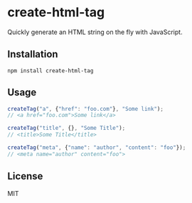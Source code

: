 # create-html-tag
Quickly generate an HTML string on the fly with JavaScript.

## Installation
```
npm install create-html-tag
```

## Usage
```js
createTag("a", {"href": "foo.com"}, "Some link");
// <a href="foo.com">Some link</a>

createTag("title", {}, "Some Title");
// <title>Some Title</title>

createTag("meta", {"name": "author", "content": "foo"});
// <meta name="author" content="foo">
```

## License
MIT